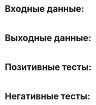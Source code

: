 #  Входные данные:

```

```

#  Выходные данные:

```

```

#  Позитивные тесты:

```

```

#  Негативные тесты:

```

```